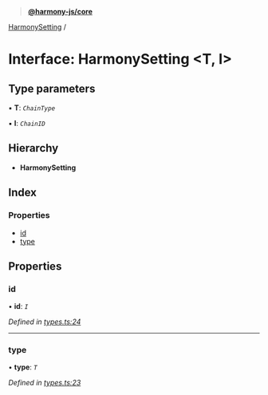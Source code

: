 > **[@harmony-js/core](../README.md)**

[HarmonySetting](harmonysetting.md) /

# Interface: HarmonySetting <**T, I**>

## Type parameters

▪ **T**: *`ChainType`*

▪ **I**: *`ChainID`*

## Hierarchy

* **HarmonySetting**

## Index

### Properties

* [id](harmonysetting.md#id)
* [type](harmonysetting.md#type)

## Properties

###  id

• **id**: *`I`*

*Defined in [types.ts:24](https://github.com/harmony-one/sdk/blob/3ec028a/packages/harmony-core/src/types.ts#L24)*

___

###  type

• **type**: *`T`*

*Defined in [types.ts:23](https://github.com/harmony-one/sdk/blob/3ec028a/packages/harmony-core/src/types.ts#L23)*